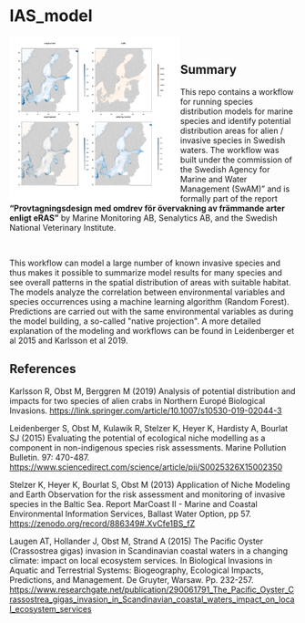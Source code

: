 # IAS_model

<img src=images/frontpage3.jpg width=300 align=left>

</br>

## Summary 

This repo contains a workflow for running species distribution models for marine species and identify potential distribution areas for alien / invasive species in Swedish waters. The workflow was built under the commission of the Swedish Agency for Marine and Water Management (SwAM)” and is formally part of the report **“Provtagningsdesign med omdrev för övervakning av främmande arter enligt eRAS”** by Marine Monitoring AB, Senalytics AB, and the Swedish National Veterinary Institute. 


</br>

This workflow can model a large number of known invasive species and thus makes it possible to summarize model results for many species and see overall patterns in the spatial distribution of areas with suitable habitat. The models analyze the correlation between environmental variables and species occurrences using a machine learning algorithm (Random Forest). Predictions are carried out with the same environmental variables as during the model building, a so-called "native projection". A more detailed explanation of the modeling and workflows can be found in Leidenberger et al 2015 and Karlsson et al 2019.


## References

Karlsson R, Obst M, Berggren M (2019) Analysis of potential distribution and impacts for two species of alien crabs in Northern Europé Biological Invasions. https://link.springer.com/article/10.1007/s10530-019-02044-3

Leidenberger S, Obst M, Kulawik R, Stelzer K, Heyer K, Hardisty A, Bourlat SJ (2015) Evaluating the potential of ecological niche modelling as a component in non-indigenous species risk assessments. Marine Pollution Bulletin. 97: 470-487. https://www.sciencedirect.com/science/article/pii/S0025326X15002350

Stelzer K, Heyer K, Bourlat S, Obst M (2013) Application of Niche Modeling and Earth Observation for the risk assessment and monitoring of invasive species in the Baltic Sea. Report MarCoast II - Marine and Coastal Environmental Information Services, Ballast Water Option, pp 57. https://zenodo.org/record/886349#.XvCfe1BS_fZ

Laugen AT, Hollander J, Obst M, Strand A (2015) The Pacific Oyster (Crassostrea gigas) invasion in Scandinavian coastal waters in a changing climate: impact on local ecosystem services. In Biological Invasions in Aquatic and Terrestrial Systems: Biogeography, Ecological Impacts, Predictions, and Management. De Gruyter, Warsaw. Pp. 232-257. https://www.researchgate.net/publication/290061791_The_Pacific_Oyster_Crassostrea_gigas_invasion_in_Scandinavian_coastal_waters_impact_on_local_ecosystem_services
